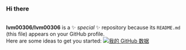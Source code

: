 ### Hi there  
<br/>**lvm00306/lvm00306** is a ✨ _special_ ✨ repository because its `README.md` (this file) appears on your GitHub profile.
<br/>Here are some ideas to get you started:
[![我的 GitHub 数据](https://github-readme-stats.vercel.app/api?username=lvm0306)]()
